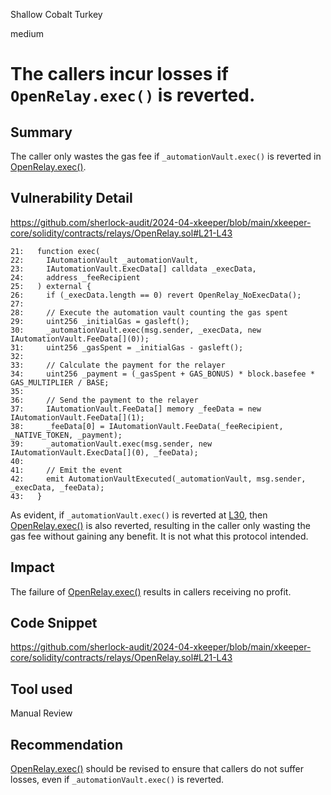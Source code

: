 Shallow Cobalt Turkey

medium

# The callers incur losses if `OpenRelay.exec()` is reverted.

## Summary

The caller only wastes the gas fee if `_automationVault.exec()` is reverted in [OpenRelay.exec()](https://github.com/sherlock-audit/2024-04-xkeeper/blob/main/xkeeper-core/solidity/contracts/relays/OpenRelay.sol#L21-L43).

## Vulnerability Detail

https://github.com/sherlock-audit/2024-04-xkeeper/blob/main/xkeeper-core/solidity/contracts/relays/OpenRelay.sol#L21-L43

```solidity
21:   function exec(
22:     IAutomationVault _automationVault,
23:     IAutomationVault.ExecData[] calldata _execData,
24:     address _feeRecipient
25:   ) external {
26:     if (_execData.length == 0) revert OpenRelay_NoExecData();
27: 
28:     // Execute the automation vault counting the gas spent
29:     uint256 _initialGas = gasleft();
30:     _automationVault.exec(msg.sender, _execData, new IAutomationVault.FeeData[](0));
31:     uint256 _gasSpent = _initialGas - gasleft();
32: 
33:     // Calculate the payment for the relayer
34:     uint256 _payment = (_gasSpent + GAS_BONUS) * block.basefee * GAS_MULTIPLIER / BASE;
35: 
36:     // Send the payment to the relayer
37:     IAutomationVault.FeeData[] memory _feeData = new IAutomationVault.FeeData[](1);
38:     _feeData[0] = IAutomationVault.FeeData(_feeRecipient, _NATIVE_TOKEN, _payment);
39:     _automationVault.exec(msg.sender, new IAutomationVault.ExecData[](0), _feeData);
40: 
41:     // Emit the event
42:     emit AutomationVaultExecuted(_automationVault, msg.sender, _execData, _feeData);
43:   }

```

As evident, if `_automationVault.exec()` is reverted at [L30](https://github.com/sherlock-audit/2024-04-xkeeper/blob/main/xkeeper-core/solidity/contracts/relays/OpenRelay.sol#L30), then [OpenRelay.exec()](https://github.com/sherlock-audit/2024-04-xkeeper/blob/main/xkeeper-core/solidity/contracts/relays/OpenRelay.sol#L21-L43) is also reverted, resulting in the caller only wasting the gas fee without gaining any benefit. It is not what this protocol intended.

## Impact

The failure of [OpenRelay.exec()](https://github.com/sherlock-audit/2024-04-xkeeper/blob/main/xkeeper-core/solidity/contracts/relays/OpenRelay.sol#L21-L43) results in callers receiving no profit.

## Code Snippet

https://github.com/sherlock-audit/2024-04-xkeeper/blob/main/xkeeper-core/solidity/contracts/relays/OpenRelay.sol#L21-L43

## Tool used

Manual Review

## Recommendation

[OpenRelay.exec()](https://github.com/sherlock-audit/2024-04-xkeeper/blob/main/xkeeper-core/solidity/contracts/relays/OpenRelay.sol#L21-L43) should be revised to ensure that callers do not suffer losses, even if `_automationVault.exec()` is reverted.